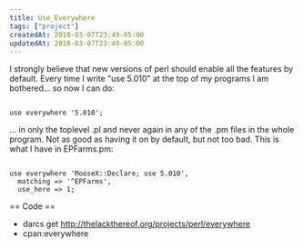 ```yaml
---
title: Use_Everywhere
tags: ["project"]
createdAt: 2010-03-07T23:49-05:00
updatedAt: 2010-03-07T23:49-05:00
---
```


I strongly believe that new versions of perl should enable all the features by default. Every time I write "use 5.010" at the top of my programs I am bothered... so now I can do:

<code>
use everywhere '5.010';
</code>

... in only the toplevel .pl and never again in any of the .pm files in the whole program. Not as good as having it on by default, but not too bad. This is what I have in EPFarms.pm:

<code>
use everywhere 'MooseX::Declare; use 5.010',
  matching => '^EPFarms',
  use_here => 1;
</code>

== Code ==
* darcs get http://thelackthereof.org/projects/perl/everywhere
* cpan:everywhere

